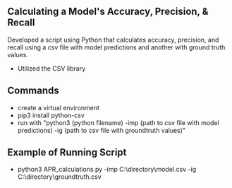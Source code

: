 ## Calculating a Model's Accuracy, Precision, & Recall
Developed a script using Python that calculates accuracy, precision, and recall using a csv file with model predictions and another with ground truth values.
- Utilized the CSV library

## Commands
- create a virtual environment
- pip3 install python-csv
- run with "python3 (python filename) -imp (path to csv file with model predictions) -ig (path to csv file with groundtruth values)"

## Example of Running Script
- python3 APR_calculations.py -imp C:\directory\model.csv -ig C:\directory\groundtruth.csv